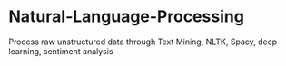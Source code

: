 # Natural-Language-Processing
Process raw unstructured data through Text Mining, NLTK, Spacy, deep learning, sentiment analysis
